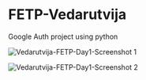 # FETP-Vedarutvija
Google Auth project using python

![Vedarutvija-FETP-Day1-Screenshot 1](https://github.com/Vedarutvija/FETP-Vedarutvija/assets/52282654/4460981b-3fc0-4b52-9994-ff16ea32b2e1)


![Vedarutvija-FETP-Day1-Screenshot 2](https://github.com/Vedarutvija/FETP-Vedarutvija/assets/52282654/faf5f458-ec53-43c5-9722-9cd63084de1d)

